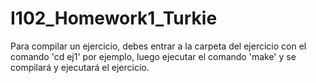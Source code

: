 # I102_Homework1_Turkie
 Para compilar un ejercicio, debes entrar a la carpeta del ejercicio con el comando 'cd ej1' por ejemplo, luego ejecutar el comando 'make' y se compilará y ejecutará el ejercicio.